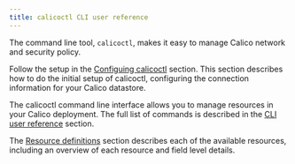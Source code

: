 ```yaml
---
title: calicoctl CLI user reference
---
```


The command line tool, `calicoctl`, makes it easy to manage Calico network
and security policy.

Follow the setup in the [Configuing calicoctl](setup/config.md) section.
This section describes how to do the initial setup of calicoctl, configuring
the connection information for your Calico datastore.

The calicoctl command line interface allows you to manage resources in
your Calico deployment.  The full list of commands is described in the 
[CLI user reference](command/index.md) section.

The [Resource definitions](resources/index.md) section describes each of
the available resources, including an overview of each resource and field
level details.
